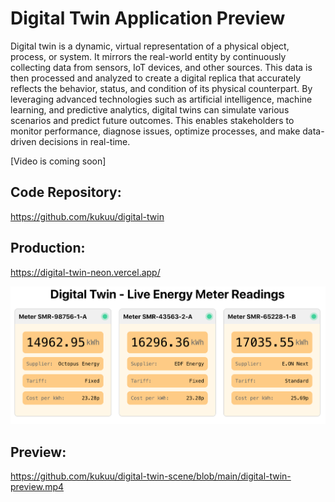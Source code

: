 # Digital Twin Application  Preview

Digital twin is a dynamic, virtual representation of a physical object, process, or system. It mirrors the real-world entity by continuously collecting data from sensors, IoT devices, and other sources. This data is then processed and analyzed to create a digital replica that accurately reflects the behavior, status, and condition of its physical counterpart. By leveraging advanced technologies such as artificial intelligence, machine learning, and predictive analytics, digital twins can simulate various scenarios and predict future outcomes. This enables stakeholders to monitor performance, diagnose issues, optimize processes, and make data-driven decisions in real-time. 

[Video is coming soon]


## Code Repository: 

https://github.com/kukuu/digital-twin

## Production: 

https://digital-twin-neon.vercel.app/

![Description of Image](https://github.com/kukuu/digital-twin-scene/blob/main/digital-twin-smart-reading-app.png)

## Preview: 
https://github.com/kukuu/digital-twin-scene/blob/main/digital-twin-preview.mp4
